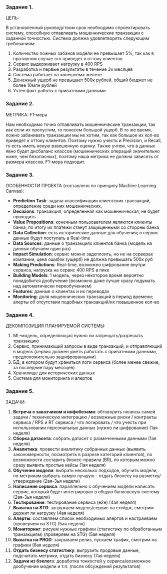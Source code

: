 ### Задание 1.
ЦЕЛЬ:

В установленный руководством срок необходимо спроектировать систему, способную отлавливать мошеннические транзакции с заданной точностью. Система должна удовлетворять следующим требованиям:
1. Количество ложных забанов модели не превышает 5%, так как в противном случае это приведет к оттоку клиентов
2. Сервис выдерживает нагрузку в 400 RPS
3. Разработка и первые результаты в течение 3х месяцев
4. Система работает на «внешнем» железе
5. Денежный ущерб не превышает 500к рублей, общий бюджет не более 10млн рублей
6. Учтен факт работы с приватными данными


### Задание 2.
МЕТРИКА: F1-мера

Нам необходимо точно отлавливать мошеннические транзакции, так как если их пропустим, то понесем большой ущерб. В то же время, ложно забанивать транзакции мы не хотим, так как большое их кол-во приведет 
к оттоку клиентов. Поэтому нужно учесть и Precision, и Recall, то есть иметь некую взвешенную оценку.
Также учтем, что в данных явно будет дисбаланс классов (мошеннических операций значительно ниже, чем безопасных), поэтому наша метрика не должна зависеть от размера классов. F1-мера подходит.

### Задание 3.
ОСОБЕННОСТИ ПРОЕКТА (составлено по принципу Machine Learning Canvas):
- **Prediction Task**: задача классификации клиентских транзакций, определение среди них мошеннических.
- **Decisions**: транзакция, определенная как мошенническая, не будет проходить
- **Value Propositions**: конечным пользователем являются клиенты банка, по итогу их платежи станут защищенными со стороны банка
- **Data Collection**: есть исторические данные для обучения; в сервис данные будут поступать в Real-time
- **Data Sources**: данные о транзакциях клиентов банка (модель на данных обучаем один раз)
- **Impact Simulation**: сервис можно задеплоить, но не на серверах компании; цена ошибок (ущерб) не должна превышать 500к руб
- **Making Predictions**: Real-time, возможно шифрование внутри сервиса, нагрузка на сервис 400 RPS в пике
- **Building Models**: 1 модель, через некоторое время вероятно понадобится дообучение (возможно даже лучше сразу подумать над автоматически переобучением)
- **Features**: данные о клиентах и их переводах
- **Monitoring**: доля мошеннических транзакций в период времени; алерты об отсутствии подобных транзакций/их повышенное кол-во

### Задание 4.
ДЕКОМПОЗИЦИЯ ПЛАНИРУЕМОЙ СИСТЕМЫ:
1. ML-модель, определяющая нужно ли запрещать/разрешать транзакцию
2. Сервис, принимающий запросы в виде транзакций, и отправляющий в модель (сервис должен уметь работать с приватными данными, предположительно зашифрованными)
3. БД, в котором будут храниться логи сервиса (более менее свежие, за последние пару месяцев)
4. Хранилище для исторических данных
5. Система для мониторинга и алертов

### Задание 5.
ЗАДАЧИ:
1. **Встреча с заказчиком и инфобезами**: обговорить нюансы самой задачи / техническую интеграцию / возможные риски / контракты сервиса / RPS и RT сервиса / что логировать / что учесть при использовании 
персональных данных (нужно ли шифрование) (1ая неделя)
2. **Сборка датасета**: собрать датасет с размеченными данными (1ая неделя)
3. **Аналитика**: провести аналитику собранных данных (выявить закономерности, посмотреть в разрезе категорий клиентов),  по возможности составить бизнес-правила (BR), по которым можно сразу выявить простые 
кейсы (1ая неделя)
4. **Обучение модели**: выбрать несколько подходов, обучить модели, по метрикам выбрать самую лучшую - отдать бизнесу на разметку/утверждение (2ая-3ья недели)
5. **Написание сервиса**:  параллельно с обучением модели написать сервис, который будет интегрирован в общую банковскую систему (2ая-3ья недели)
6. **Тестирование**: тестирование сервиса (e2e) (4ая неделя)
7. **Выкатка на STG**: загружаем модель/сервис на стейдж, смотрим держит ли нагрузку (4ая неделя)
8. **Алерты**: составляем список необходимых алертов и настраиваем (проверяем на STG) (5ая неделя)
9. **Мониторинг**: рисуем нужные графики (статистику по обработанным транзакциям) (проверяем на STG) (5ая неделя)
10. **Выкатка на PROD**: закрываем релиз, пускаем трафик, смотрим на графики (6ая неделя)
11. **Отдать бизнесу статистику**: выгрузить продовые данные, подсчитать метрики, отдать бизнесу (7ая неделя)
12. **Задачи из бэклог**а: доработка тонкостей у сервиса/возможное дообучение модели и т.п. (после обсуждений результатов)
